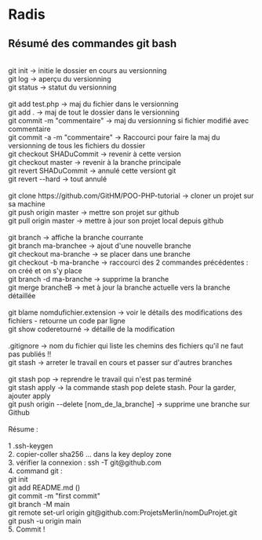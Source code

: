 # Radis
<h2>Résumé des commandes git bash</h2>
<br>
git init -> initie le dossier en cours au versionning<br>
git log -> aperçu du versionning<br>
git status -> statut du versionning<br>
<br>
git add test.php -> maj du fichier dans le versionning<br>
git add . -> maj de tout le dossier dans le versionning<br>
git commit -m "commentaire" -> maj du versionning si fichier modifié avec commentaire<br>
git commit -a -m "commentaire" -> Raccourci pour faire la maj du versionning de tous les fichiers du dossier
<br>
git checkout SHADuCommit -> revenir à cette version<br>
git checkout master -> revenir à la branche principale<br>
git revert SHADuCommit -> annulé cette versiont git<br>
git revert --hard -> tout annulé<br>
<br>
git clone https://github.com/GitHM/POO-PHP-tutorial -> cloner un projet sur sa machine<br>
git push origin master -> mettre son projet sur github<br>
git pull origin master -> mettre à jour son projet local depuis github<br>
<br>
git branch -> affiche la branche courrante<br>
git branch ma-branchee -> ajout d'une nouvelle branche<br>
git checkout ma-branche -> se placer dans une branche<br>
git checkout -b ma-branche -> raccourci des 2 commandes précédentes : on créé et on s'y place<br>
git branch -d ma-branche -> supprime la branche<br>
git merge brancheB -> met à jour la branche actuelle vers la branche détaillée<br>
<br>
git blame nomdufichier.extension -> voir le détails des modifications des fichiers - retourne un code par ligne<br>
git show coderetourné -> détaille de la modification<br>
<br>
.gitignore -> nom du fichier qui liste les chemins des fichiers qu'il ne faut pas publiés !!
<br>
git stash -> arreter le travail en cours et passer sur d'autres branches<br><br>
git stash pop -> reprendre le travail qui n'est pas terminé<br>
git stash apply -> la commande stash pop delete stash. Pour la garder, ajouter apply<br>
git push origin --delete [nom_de_la_branche] -> supprime une branche sur Github<br>
<br>
Résume :<br>
<br>
1 .ssh-keygen<br>
2. copier-coller sha256 ... dans la key deploy zone<br>
3. vérifier la connexion : ssh -T git@github.com<br>
4. command git :<br>
  git init<br>
  git add README.md ()<br>
  git commit -m "first commit"<br>
  git branch -M main<br>
  git remote set-url origin git@github.com:ProjetsMerlin/nomDuProjet.git<br>
  git push -u origin main<br>
5. Commit !<br>
